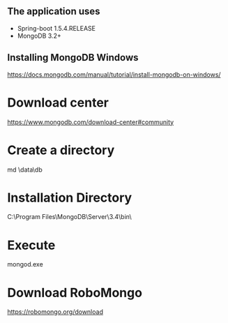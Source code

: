 

## The application uses 
 - Spring-boot 1.5.4.RELEASE
 - MongoDB 3.2+


## Installing MongoDB Windows

https://docs.mongodb.com/manual/tutorial/install-mongodb-on-windows/
# Download center

https://www.mongodb.com/download-center#community

# Create a directory 
md \data\db

# Installation Directory
C:\Program Files\MongoDB\Server\3.4\bin\

# Execute
mongod.exe

# Download RoboMongo
https://robomongo.org/download